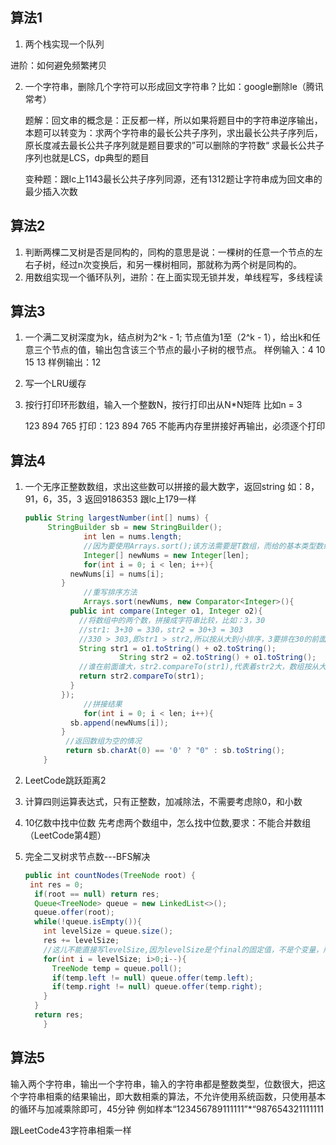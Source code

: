 ## 算法1

1. 两个栈实现一个队列

进阶：如何避免频繁拷贝

2. 一个字符串，删除几个字符可以形成回文字符串？比如：google删除le（腾讯常考）

   题解：回文串的概念是：正反都一样，所以如果将题目中的字符串逆序输出，本题可以转变为：求两个字符串的最长公共子序列，求出最长公共子序列后，原长度减去最长公共子序列就是题目要求的”可以删除的字符数“ 求最长公共子序列也就是LCS，dp典型的题目
   
   变种题：跟lc上1143最长公共子序列同源，还有1312题让字符串成为回文串的最少插入次数

## 算法2

1. 判断两棵二叉树是否是同构的，同构的意思是说：一棵树的任意一个节点的左右子树，经过n次变换后，和另一棵树相同，那就称为两个树是同构的。
2. 用数组实现一个循环队列，进阶：在上面实现无锁并发，单线程写，多线程读

## 算法3

1. 一个满二叉树深度为k，结点树为2^k - 1; 节点值为1至（2^k - 1），给出k和任意三个节点的值，输出包含该三个节点的最小子树的根节点。
   样例输入：4 10 15 13
   样例输出：12

2. 写一个LRU缓存

3. 按行打印环形数组，输入一个整数N，按行打印出从N*N矩阵
   比如n = 3

   123
   894
   765
   打印：123 894 765
   不能再内存里拼接好再输出，必须逐个打印

## 算法4

1. 一个无序正整数数组，求出这些数可以拼接的最大数字，返回string
   如：8，91，6，35，3 返回9186353 跟lc上179一样

   

   ```java
   public String largestNumber(int[] nums) {
   		StringBuilder sb = new StringBuilder();
     			int len = nums.length;
     			//因为要使用Arrays.sort();该方法需要是T数组，而给的基本类型数组，所以需要包装成Integer数组
     			Integer[] newNums = new Integer[len];
     			for(int i = 0; i < len; i++){
             newNums[i] = nums[i]; 
           }
     			//重写排序方法
     			Arrays.sort(newNums, new Comparator<Integer>(){
             public int compare(Integer o1, Integer o2){
               //将数组中的两个数，拼接成字符串比较，比如：3，30
               //str1: 3+30 = 330，str2 = 30+3 = 303
               //330 > 303,即str1 > str2,所以按从大到小排序，3要排在30的前面
               String str1 = o1.toString() + o2.toString();
   						String str2 = o2.toString() + o1.toString();
               //谁在前面谁大，str2.compareTo(str1),代表着str2大，数组按从大到小排
               return str2.compareTo(str1);
             }
           });
     			//拼接结果
     			for(int i = 0; i < len; i++){
             sb.append(newNums[i]);
           }
     		//返回数组为空的情况
     		return sb.charAt(0) == '0' ? "0" : sb.toString();
       }
   ```

   

2. LeetCode跳跃距离2

3. 计算四则运算表达式，只有正整数，加减除法，不需要考虑除0，和小数

4. 10亿数中找中位数
   先考虑两个数组中，怎么找中位数,要求：不能合并数组 （LeetCode第4题）

5. 完全二叉树求节点数---BFS解决


   ```java
   public int countNodes(TreeNode root) {
   	int res = 0;
     if(root == null) return res;
     Queue<TreeNode> queue = new LinkedList<>();
     queue.offer(root);
     while(!queue.isEmpty()){
       int levelSize = queue.size();
       res += levelSize;
       //这儿不能直接写levelSize,因为levelSize是个final的固定值，不是个变量，所以需要将i指向levelSize即可
       for(int i = levelSize; i>0;i--){
         TreeNode temp = queue.poll();
         if(temp.left != null) queue.offer(temp.left);
         if(temp.right != null) queue.offer(temp.right);
       }
     }
     return res;
       }
   ```

   

## 算法5

输入两个字符串，输出一个字符串，输入的字符串都是整数类型，位数很大，把这个字符串相乘的结果输出，即大数相乘的算法，不允许使用系统函数，只使用基本的循环与加减乘除即可，45分钟
例如样本“123456789111111”*“987654321111111

跟LeetCode43字符串相乘一样

## 